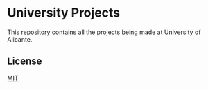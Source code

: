 # University Projects

This repository contains all the projects being made at University of Alicante.


## License

[MIT](https://choosealicense.com/licenses/mit/)


